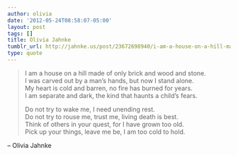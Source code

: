 ```yaml
---
author: olivia
date: '2012-05-24T08:58:07-05:00'
layout: post
tags: []
title: Olivia Jahnke
tumblr_url: http://jahnke.us/post/23672698940/i-am-a-house-on-a-hill-made-of-only-brick-and-wood
type: quote
---
```


> I am a house on a hill made of only brick and wood and stone.<br/>
> I was carved out by a man’s hands, but now I stand alone.<br/>
> My heart is cold and barren, no fire has burned for years.<br/>
> I am separate and dark, the kind that haunts a child’s fears.
> 
> Do not try to wake me, I need unending rest.<br/>
> Do not try to rouse me, trust me, living death is best.<br/>
> Think of others in your quest, for I have grown too old.<br/>
> Pick up your things, leave me be, I am too cold to hold.

– Olivia Jahnke
